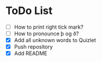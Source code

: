 # ToDo List

- [ ] How to print right tick mark?
- [ ] How to pronounce þ og ð?
- [x] Add all unknown words to Quizlet
- [x] Push repository
- [x] Add README
